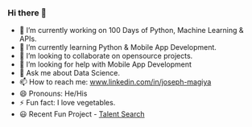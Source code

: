 ### Hi there 👋

- 🔭 I’m currently working on 100 Days of Python, Machine Learning & APIs.
- 🌱 I’m currently learning Python & Mobile App Development.
- 👯 I’m looking to collaborate on opensource projects.
- 🤔 I’m looking for help with Mobile App Development
- 💬 Ask me about Data Science.
- 📫 How to reach me: www.linkedin.com/in/joseph-magiya
- 😄 Pronouns: He/His
- ⚡ Fun fact: I love vegetables.
- 😃 Recent Fun Project - [Talent Search](https://talentsearch1.herokuapp.com/)

